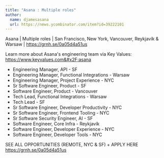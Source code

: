 ```yaml
---
title: "Asana : Multiple roles"
author:
  name: djamesasana
  url: https://news.ycombinator.com/item?id=39222101
---
```

Asana | Multiple roles | San Francisco, New York, Vancouver, Reykjavík &amp; Warsaw | <a href="https:&#x2F;&#x2F;grnh.se&#x2F;0a05d4a51us" rel="nofollow">https:&#x2F;&#x2F;grnh.se&#x2F;0a05d4a51us</a>

Learn more about Asana&#x27;s engineering team via Key Values: <a href="https:&#x2F;&#x2F;www.keyvalues.com&#x2F;asana" rel="nofollow">https:&#x2F;&#x2F;www.keyvalues.com&#x2F;asana</a>

- Engineering Manager, API - SF
- Engineering Manager, Functional Integrations - Warsaw
- Engineering Manager, Project Experience - NYC
- Sr Software Engineer, Product - SF
- Software Engineer, Product - Vancouver
- Tech Lead, Functional Integrations - Warsaw
- Tech Lead - SF
- Sr Software Engineer, Developer Productivity - NYC
- Sr Software Engineer, Frontend Tooling - NYC
- Sr Software Security Engineer, AI - SF
- Software Engineer, Core Infra - Reykjavík
- Software Engineer, Developer Experience - NYC
- Software Engineer, Developer Tools - NYC

SEE ALL OPPORTUNITIES (REMOTE, NYC &amp; SF) + APPLY HERE <a href="https:&#x2F;&#x2F;grnh.se&#x2F;0a05d4a51us" rel="nofollow">https:&#x2F;&#x2F;grnh.se&#x2F;0a05d4a51us</a>
